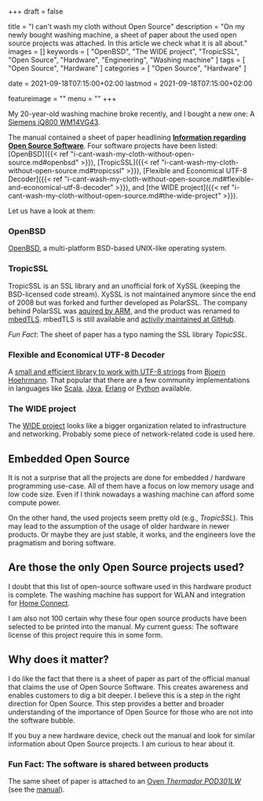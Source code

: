 +++
draft = false

title = "I can't wash my cloth without Open Source"
description = "On my newly bought washing machine, a sheet of paper about the used open source projects was attached. In this article we check what it is all about."
images = []
keywords = [
    "OpenBSD",
    "The WIDE project",
    "TropicSSL",
    "Open Source",
    "Hardware",
    "Engineering",
    "Washing machine"
]
tags = [
    "Open Source",
    "Hardware"
]
categories = [
    "Open Source",
    "Hardware"
]

date = 2021-09-18T07:15:00+02:00
lastmod = 2021-09-18T07:15:00+02:00

featureimage = ""
menu = ""
+++


My 20-year-old washing machine broke recently, and I bought a new one: A [Siemens iQ800 WM14VG43](https://www.siemens-home.bsh-group.com/de/produktliste/waeschepflege/waschmaschinen/frontlader/WM14VG43).

The manual contained a sheet of paper headlining [**Information regarding Open Source Software**](/files/informatioin-regarding-open-source-software.pdf).
Four software projects have been listed: [OpenBSD]({{< ref "i-cant-wash-my-cloth-without-open-source.md#openbsd" >}}), [TropicSSL]({{< ref "i-cant-wash-my-cloth-without-open-source.md#tropicssl" >}}), [Flexible and Economical UTF-8 Decoder]({{< ref "i-cant-wash-my-cloth-without-open-source.md#flexible-and-economical-utf-8-decoder" >}}), and [the WIDE project]({{< ref "i-cant-wash-my-cloth-without-open-source.md#the-wide-project" >}}).

<!--more-->

Let us have a look at them:

### OpenBSD

[OpenBSD](https://www.openbsd.org/), a multi-platform BSD-based UNIX-like operating system.

### TropicSSL

TropicSSL is an SSL library and an unofficial fork of XySSL (keeping the BSD-licensed code stream).
XySSL is not maintained anymore since the end of 2008 but was forked and further developed as PolarSSL.
The company behind PolarSSL was [aquired by ARM](https://tls.mbed.org/tech-updates/blog/polarssl-part-of-arm), and the product was renamed to [mbedTLS](https://tls.mbed.org/).
mbedTLS is still available and [activily maintained at GitHub](https://github.com/ARMmbed/mbedtls).

_Fun Fact_: The sheet of paper has a typo naming the SSL library *TopicSSL*.

### Flexible and Economical UTF-8 Decoder

A [small and efficient library to work with UTF-8 strings](https://bjoern.hoehrmann.de/utf-8/decoder/dfa/) from [Bjoern Hoehrmann](https://github.com/hoehrmann/).
That popular that there are a few community implementations in languages like [Scala](https://gist.github.com/ssledz/f26e9892d5153436bacc38239770b9a3), [Java](http://www.javased.com/index.php?source_dir=AutobahnAndroid%2FAutobahn%2Fsrc%2Fde%2Ftavendo%2Fautobahn%2FUtf8Validator.java), [Erlang](https://ninenines.eu/articles/erlang-validate-utf8/) or [Python](https://ws4py.readthedocs.io/en/latest/_modules/ws4py/utf8validator/) available.

### The WIDE project

The [WIDE project](https://www.wide.ad.jp/index_e.html) looks like a bigger organization related to infrastructure and networking.
Probably some piece of network-related code is used here.

## Embedded Open Source

It is not a surprise that all the projects are done for embedded / hardware programming use-case.
All of them have a focus on low memory usage and low code size.
Even if I think nowadays a washing machine can afford some compute power.

On the other hand, the used projects seem pretty old (e.g., _TropicSSL_).
This may lead to the assumption of the usage of older hardware in newer products.
Or maybe they are just stable, it works, and the engineers love the pragmatism and boring software.

## Are those the only Open Source projects used?

I doubt that this list of open-source software used in this hardware product is complete.
The washing machine has support for WLAN and integration for [Home Connect](https://www.home-connect.com/).

I am also not 100 certain why these four open source products have been selected to be printed into the manual.
My current guess: The software license of this project require this in some form.

## Why does it matter?

I do like the fact that there is a sheet of paper as part of the official manual that claims the use of Open Source Software.
This creates awareness and enables customers to dig a bit deeper.
I believe this is a step in the right direction for Open Source.
This step provides a better and broader understanding of the importance of Open Source for those who are not into the software bubble.

If you buy a new hardware device, check out the manual and look for similar information about Open Source projects.
I am curious to hear about it.

### Fun Fact: The software is shared between products

The same sheet of paper is attached to an [Oven _Thermador POD301LW_](https://www.thermador.com/us/products-list/ovens/wall-ovens/POD301LW) (see the [manual](https://www.manualowl.com/m/Thermador/POD301LW/Manual/531080)).